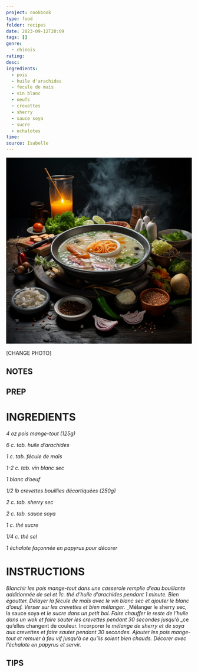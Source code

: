 ```yaml
---
project: cookbook
type: food
folder: recipes
date: 2023-09-12T20:09
tags: []
genre:
  - chinois
rating: 
desc: 
ingredients:
  - pois
  - huile d'arachides
  - fecule de mais
  - vin blanc
  - oeufs
  - crevettes
  - sherry
  - sauce soya
  - sucre
  - echalotes
time: 
source: Isabelle
---
```


![IMAGE](_default.png)


[CHANGE PHOTO]


## NOTES




## PREP


# INGREDIENTS

_4 oz pois mange-tout (125g)_

_6 c. tab. huile d’arachides_

_1 c. tab. fécule de maïs_

_1-2 c. tab. vin blanc sec_

_1 blanc d’oeuf_

_1/2 lb crevettes bouillies décortiquées_
_(250g)_

_2 c. tab. sherry sec_

_2 c. tab. sauce soya_

_1 c. thé sucre_

_1/4 c. thé sel_

_1 échalote façonnée en papyrus_
_pour décorer_



# INSTRUCTIONS

_Blanchir les pois mange-tout dans une casserole_
_remplie d’eau bouillante additionnée de_
_sel et 1c. thé d’huile d’arachides pendant 1_
_minute. Bien égoutter. Délayer la fécule de_
_maïs avec le vin blanc sec et ajouter le blanc_
_d’oeuf. Verser sur les crevettes et bien mélanger._
_Mélanger le sherry sec, la sauce soya et
_le sucre dans un petit bol. Faire chauffer le_
_reste de l’huile dans un wok et faire sauter_
_les crevettes pendant 30 secondes jusqu’à_
_ce qu’elles changent de couleur. Incorporer le
_mélange de sherry et de soya aux crevettes_
_et faire sauter pendant 30 secondes. Ajouter_
_les pois mange-tout et remuer à feu vif jusqu’à_
_ce qu’ils soient bien chauds. Décorer_
_avec l’échalote en papyrus et servir._



## TIPS




